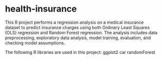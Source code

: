 # health-insurance

This R project performs a regression analysis on a medical insurance dataset to predict insurance charges using both Ordinary Least Squares (OLS) regression and Random Forest regression. The analysis includes data preprocessing, exploratory data analysis, model training, evaluation, and checking model assumptions.

The following R libraries are used in this project:
  ggplot2
  car
  randomForest
